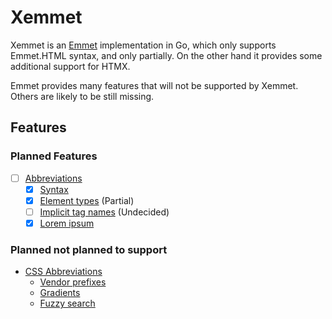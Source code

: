 # Xemmet
Xemmet is an [Emmet](https://docs.emmet.io/) implementation in Go, which only supports Emmet.HTML syntax, and only partially. On the other hand it provides some additional support for HTMX.

Emmet provides many features that will not be supported by Xemmet. Others are likely to be still missing.

## Features

### Planned Features

- [ ] [Abbreviations](https://docs.emmet.io/abbreviations/)
  - [x] [Syntax](https://docs.emmet.io/abbreviations/syntax/)
  - [x] [Element types](https://docs.emmet.io/abbreviations/types/) (Partial)
  - [ ] [Implicit tag names](https://docs.emmet.io/abbreviations/implicit-names/) (Undecided)
  - [x] [Lorem ipsum](https://docs.emmet.io/abbreviations/lorem-ipsum/)

### Planned not planned to support

- [CSS Abbreviations](https://docs.emmet.io/css-abbreviations/)
  - [Vendor prefixes](https://docs.emmet.io/css-abbreviations/vendor-prefixes/) 
  - [Gradients](https://docs.emmet.io/css-abbreviations/gradients/)
  - [Fuzzy search](https://docs.emmet.io/css-abbreviations/fuzzy-search/)

